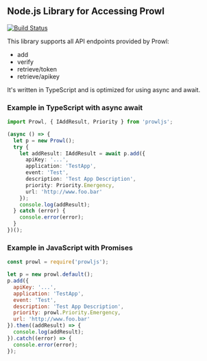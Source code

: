 ## Node.js Library for Accessing Prowl

[![Build Status](https://travis-ci.org/johannes85/prowljs.svg?branch=master)](https://travis-ci.org/johannes85/prowljs)

This library supports all API endpoints provided by Prowl:
  * add
  * verify
  * retrieve/token
  * retrieve/apikey

It's written in TypeScript and is optimized for using async and await.

### Example in TypeScript with async await
```typescript
import Prowl, { IAddResult, Priority } from 'prowljs';

(async () => {
  let p = new Prowl();
  try {
    let addResult: IAddResult = await p.add({
      apiKey: '...',
      application: 'TestApp',
      event: 'Test',
      description: 'Test App Description',
      priority: Priority.Emergency,
      url: 'http://www.foo.bar'
    });
    console.log(addResult);
  } catch (error) {
    console.error(error);
  }
})();
```

### Example in JavaScript with Promises
```javascript
const prowl = require('prowljs');

let p = new prowl.default();
p.add({
  apiKey: '...',
  application: 'TestApp',
  event: 'Test',
  description: 'Test App Description',
  priority: prowl.Priority.Emergency,
  url: 'http://www.foo.bar'
}).then((addResult) => {
  console.log(addResult);
}).catch((error) => {
  console.error(error);
});
```